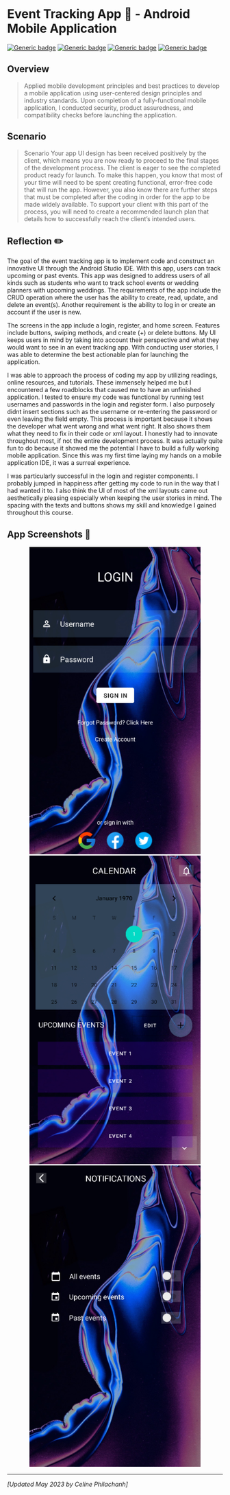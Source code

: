 # Event Tracking App :date: - Android Mobile Application	

[![Generic badge](https://img.shields.io/badge/Development_Tool-Android_Studio-red.svg)](https://developer.android.com/studio/) [![Generic badge](https://img.shields.io/badge/Language-JAVA-blue.svg)](https://www.java.com/en/) [![Generic badge](https://img.shields.io/badge/Database-SQLite-green.svg)](https://sqlite.org/index.html) [![Generic badge](https://img.shields.io/badge/IDE-Android_Studio-purple.svg)](https://developer.android.com/studio/)

## Overview
> Applied mobile development principles and best practices to develop a mobile application using user-centered design principles and industry standards. Upon completion of a fully-functional mobile application, I conducted security, product assuredness, and compatibility checks before launching the application.

## Scenario
> Scenario
Your app UI design has been received positively by the client, which means you are now ready to proceed to the final stages of the development process. The client is eager to see the completed product ready for launch. To make this happen, you know that most of your time will need to be spent creating functional, error-free code that will run the app.
However, you also know there are further steps that must be completed after the coding in order for the app to be made widely available. To support your client with this part of the process, you will need to create a recommended launch plan that details how to successfully reach the client’s intended users.

## Reflection :pencil2:	

The goal of the event tracking app is to implement code and construct an innovative UI through the Android Studio IDE. With this app, users can track upcoming or past events. This app was designed to address users of all kinds such as students who want to track school events or wedding planners with upcoming weddings. The requirements of the app include the CRUD operation where the user has the ability to create, read, update, and delete an event(s). Another requirement is the ability to log in or create an account if the user is new. 

The screens in the app include a login, register, and home screen. Features include buttons, swiping methods, and create (+) or delete buttons. My UI keeps users in mind by taking into account their perspective and what they would want to see in an event tracking app. With conducting user stories, I was able to determine the best actionable plan for launching the application. 

I was able to approach the process of coding my app by utilizing readings, online resources, and tutorials. These immensely helped me but I encountered a few roadblocks that caused me to have an unfinished application. I tested to ensure my code was functional by running test usernames and passwords in the login and register form. I also purposely didnt insert sections such as the username or re-entering the password or even leaving the field empty. This process is important because it shows the developer what went wrong and what went right. It also shows them what they need to fix in their code or xml layout. I honestly had to innovate throughout most, if not the entire development process. It was actually quite fun to do because it showed me the potential I have to build a fully working mobile application. Since this was my first time laying my hands on a mobile application IDE, it was a surreal experience. 

I was particularly successful in the login and register components. I probably jumped in happiness after getting my code to run in the way that I had wanted it to. I also think the UI of most of the xml layouts came out aesthetically pleasing especially when keeping the user stories in mind. The spacing with the texts and buttons shows my skill and knowledge I gained throughout this course. 

## App Screenshots :camera_flash:

<div style="text-align: center;">
    <img src="Event Tracking App Screenshots/LoginScreenApp.png" width="400px" />
    <img src="Event Tracking App Screenshots/CalendarScreenApp.png" width="400px" />
    <img src="Event Tracking App Screenshots/NotificationsScreenApp.png" width="400px" />
</div>

---
*[Updated May 2023 by Celine Philachanh]*
